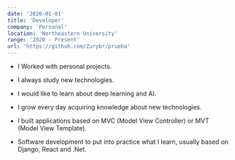 ```yaml
---
date: '2020-01-01'
title: 'Developer'
company: 'Personal'
location: 'Northeastern University'
range: '2020 - Present'
url: 'https://github.com/Zurybr/prueba'
---
```


- I Worked with personal projects.
- I always study new technologies.
- I would like to learn about deep learning and AI.

- I grow every day acquiring knowledge about new technologies.
- I built applications based on MVC (Model View Controller) or MVT (Model View Template).
- Software development to put into practice what I learn, usually based on Django, React and .Net.
